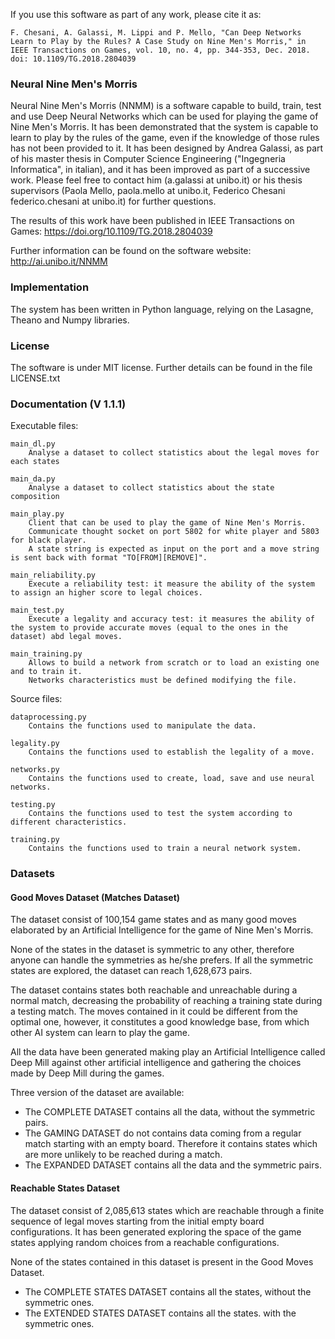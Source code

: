 If you use this software as part of any work, please cite it as:
	
	F. Chesani, A. Galassi, M. Lippi and P. Mello, "Can Deep Networks Learn to Play by the Rules? A Case Study on Nine Men's Morris," in IEEE Transactions on Games, vol. 10, no. 4, pp. 344-353, Dec. 2018. doi: 10.1109/TG.2018.2804039

### Neural Nine Men's Morris
Neural Nine Men's Morris (NNMM) is a software capable to build, train, test and use Deep Neural Networks which can be used for playing the game of Nine Men's Morris. It has been demonstrated that the system is capable to learn to play by the rules of the game, even if the knowledge of those rules has not been provided to it. It has been designed by Andrea Galassi, as part of his master thesis in Computer Science Engineering ("Ingegneria Informatica", in italian), and it has been improved as part of a successive work. Please feel free to contact him (a.galassi at unibo.it) or his thesis supervisors (Paola Mello, paola.mello at unibo.it, Federico Chesani federico.chesani at unibo.it) for further questions.

The results of this work have been published in IEEE Transactions on Games: https://doi.org/10.1109/TG.2018.2804039

Further information can be found on the software website: http://ai.unibo.it/NNMM

### Implementation
The system has been written in Python language, relying on the Lasagne, Theano and Numpy libraries.

### License
The software is under MIT license. Further details can be found in the file LICENSE.txt

### Documentation (V 1.1.1)
Executable files:

	main_dl.py
		Analyse a dataset to collect statistics about the legal moves for each states

	main_da.py
		Analyse a dataset to collect statistics about the state composition

	main_play.py
		Client that can be used to play the game of Nine Men's Morris.
		Communicate thought socket on port 5802 for white player and 5803 for black player.
		A state string is expected as input on the port and a move string is sent back with format "TO[FROM][REMOVE]".

	main_reliability.py
		Execute a reliability test: it measure the ability of the system to assign an higher score to legal choices.

	main_test.py
		Execute a legality and accuracy test: it measures the ability of the system to provide accurate moves (equal to the ones in the dataset) abd legal moves.

	main_training.py
		Allows to build a network from scratch or to load an existing one and to train it.
		Networks characteristics must be defined modifying the file.
Source files:

	dataprocessing.py
		Contains the functions used to manipulate the data.

	legality.py
		Contains the functions used to establish the legality of a move.

	networks.py
		Contains the functions used to create, load, save and use neural networks.

	testing.py
		Contains the functions used to test the system according to different characteristics.

	training.py
		Contains the functions used to train a neural network system.
		
### Datasets
#### Good Moves Dataset (Matches Dataset)
The dataset consist of 100,154 game states and as many good moves elaborated by an Artificial Intelligence for the game of Nine Men's Morris.

None of the states in the dataset is symmetric to any other, therefore anyone can handle the symmetries as he/she prefers.
If all the symmetric states are explored, the dataset can reach 1,628,673 pairs.

The dataset contains states both reachable and unreachable during a normal match, decreasing the probability of reaching a training state during a testing match. The moves contained in it could be different from the optimal one, however, it constitutes a good knowledge base, from which other AI system can learn to play the game.

All the data have been generated making play an Artificial Intelligence called Deep Mill against other artificial intelligence and gathering the choices made by Deep Mill during the games.

Three version of the dataset are available:

- The COMPLETE DATASET contains all the data, without the symmetric pairs.
- The GAMING DATASET do not contains data coming from a regular match starting with an empty board. Therefore it contains states which are more unlikely to be reached during a match.
- The EXPANDED DATASET contains all the data and the symmetric pairs.


#### Reachable States Dataset
The dataset consist of 2,085,613 states which are reachable through a finite sequence of legal moves starting from the initial empty board configurations. It has been generated exploring the space of the game states applying random choices from a reachable configurations.

None of the states contained in this dataset is present in the Good Moves Dataset.

- The COMPLETE STATES DATASET contains all the states, without the symmetric ones.
- The EXTENDED STATES DATASET contains all the states. with the symmetric ones.
